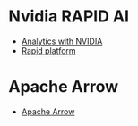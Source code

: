 
# Nvidia RAPID AI
- [Analytics with NVIDIA](https://devblogs.nvidia.com/gpu-accelerated-analytics-rapids/)
- [Rapid platform](http://on-demand.gputechconf.com/gtcdc/2018/pdf/dc8256-rapids-the-platform-inside-and-out.pdf)

# Apache Arrow
- [Apache Arrow](https://arrow.apache.org/)
